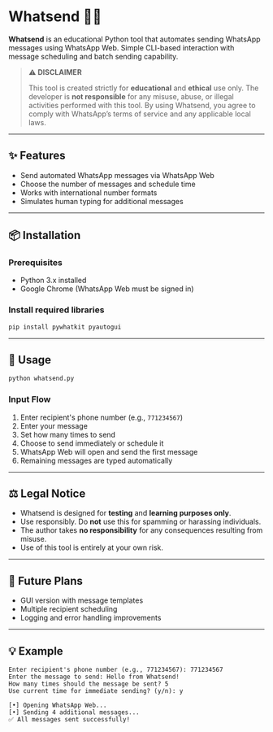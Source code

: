 # Whatsend 📱💬

**Whatsend** is an educational Python tool that automates sending WhatsApp messages using WhatsApp Web. Simple CLI-based interaction with message scheduling and batch sending capability.

> **⚠️ DISCLAIMER**
>
> This tool is created strictly for **educational** and **ethical** use only. The developer is **not responsible** for any misuse, abuse, or illegal activities performed with this tool. By using Whatsend, you agree to comply with WhatsApp’s terms of service and any applicable local laws.

---

## ✨ Features

- Send automated WhatsApp messages via WhatsApp Web
- Choose the number of messages and schedule time
- Works with international number formats
- Simulates human typing for additional messages

---

## 📦 Installation

### Prerequisites

- Python 3.x installed
- Google Chrome (WhatsApp Web must be signed in)

### Install required libraries

```bash
pip install pywhatkit pyautogui
```

---

## 🚀 Usage

```bash
python whatsend.py
```

### Input Flow

1. Enter recipient's phone number (e.g., `771234567`)
2. Enter your message
3. Set how many times to send
4. Choose to send immediately or schedule it
5. WhatsApp Web will open and send the first message
6. Remaining messages are typed automatically

---

## ⚖️ Legal Notice

- Whatsend is designed for **testing** and **learning purposes only**.
- Use responsibly. Do **not** use this for spamming or harassing individuals.
- The author takes **no responsibility** for any consequences resulting from misuse.
- Use of this tool is entirely at your own risk.

---

## 🧭 Future Plans

- GUI version with message templates
- Multiple recipient scheduling
- Logging and error handling improvements

---

## 💡 Example

```text
Enter recipient's phone number (e.g., 771234567): 771234567
Enter the message to send: Hello from Whatsend!
How many times should the message be sent? 5
Use current time for immediate sending? (y/n): y
```

```
[•] Opening WhatsApp Web...
[•] Sending 4 additional messages...
✅ All messages sent successfully!
```
